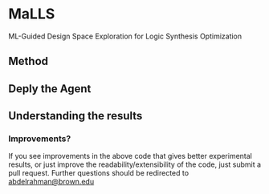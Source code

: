 # MaLLS
ML-Guided Design Space Exploration for Logic Synthesis Optimization

## Method

## Deply the Agent

## Understanding the results

### Improvements?
If you see improvements in the above code that gives better experimental results, or just improve the readability/extensibility of the code, just submit a pull request. Further questions should be redirected to abdelrahman@brown.edu
